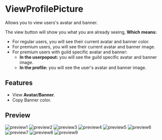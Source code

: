 # ViewProfilePicture

Allows you to view users's avatar and banner. 

The view button will show you what you are already seeing, **Which means:**

- For regular users, you will see their current avatar and banner color.
- For premium users, you will see their current avatar and banner image.
- For premium users with guild specific avatar and banner: 
    - **In the userpopout:** you will see the guild specific avatar and banner image.
    - **In the profile:** you will see the user's avatar and banner image.

## Features

- View **Avatar/Banner**.
- Copy Banner color.

## Preview

![preview1](https://raw.githubusercontent.com/Skamt/BDAddons/main/ViewProfilePicture/assets/preview1.png)
![preview2](https://raw.githubusercontent.com/Skamt/BDAddons/main/ViewProfilePicture/assets/preview2.png)
![preview3](https://raw.githubusercontent.com/Skamt/BDAddons/main/ViewProfilePicture/assets/preview3.png)
![preview4](https://raw.githubusercontent.com/Skamt/BDAddons/main/ViewProfilePicture/assets/preview4.png)
![preview5](https://raw.githubusercontent.com/Skamt/BDAddons/main/ViewProfilePicture/assets/preview5.png)
![preview6](https://raw.githubusercontent.com/Skamt/BDAddons/main/ViewProfilePicture/assets/preview6.png)
![preview7](https://raw.githubusercontent.com/Skamt/BDAddons/main/ViewProfilePicture/assets/preview7.png)
![preview8](https://raw.githubusercontent.com/Skamt/BDAddons/main/ViewProfilePicture/assets/preview8.png)
![preview9](https://raw.githubusercontent.com/Skamt/BDAddons/main/ViewProfilePicture/assets/preview9.png)